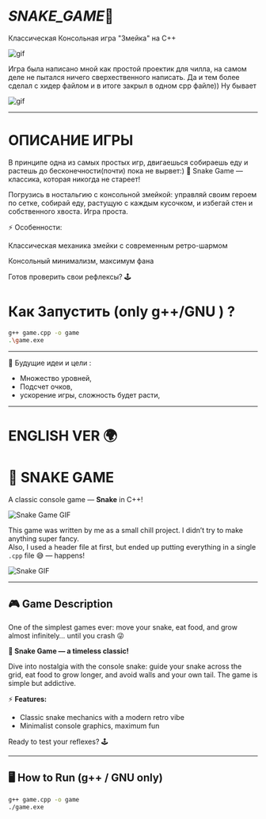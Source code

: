 # _SNAKE_GAME_🐍

Классическая Консольная игра "Змейка" на С++

![gif](https://i.pinimg.com/originals/95/7c/ae/957cae6bbf50296d08656eb61d40d5a3.gif)

Игра была написано мной как простой проектик для чилла, на самом деле не пытался ничего сверхественного написать. 
Да и тем более сделал с хидер файлом и в итоге закрыл в одном cpp файле)) Ну бывает

![gif](https://i.pinimg.com/originals/9b/a1/39/9ba1397990cdb028f6560b46cf80ea99.gif)

---
# ОПИСАНИЕ ИГРЫ
В принципе одна из самых простых игр, двигаешься собираешь еду и растешь до бесконечности(почти) пока не вырвет:)
🐍 Snake Game — классика, которая никогда не стареет!

Погрузись в ностальгию с консольной змейкой: управляй своим героем по сетке, собирай еду, растущую с каждым кусочком, и избегай стен и собственного хвоста. Игра проста.

⚡ Особенности:

Классическая механика змейки с современным ретро-шармом

Консольный минимализм, максимум фана

Готов проверить свои рефлексы? 🕹️

# Как Запустить (only g++/GNU ) ?
```bash
g++ game.cpp -o game 
.\game.exe
```
---

📌 Будущие идеи и цели :  
- Множество уровней,  
- Подсчет очков,  
- ускорение игры, сложность будет расти,  

--- 

# ENGLISH VER 🌍

# 🐍 SNAKE GAME

A classic console game — **Snake** in C++!

![Snake Game GIF](https://i.pinimg.com/originals/95/7c/ae/957cae6bbf50296d08656eb61d40d5a3.gif)

This game was written by me as a small chill project. I didn’t try to make anything super fancy.  
Also, I used a header file at first, but ended up putting everything in a single `.cpp` file 😅 — happens!

![Snake GIF](https://i.pinimg.com/originals/9b/a1/39/9ba1397990cdb028f6560b46cf80ea99.gif)

---

## 🎮 Game Description
One of the simplest games ever: move your snake, eat food, and grow almost infinitely… until you crash 😜  

**🐍 Snake Game — a timeless classic!**

Dive into nostalgia with the console snake: guide your snake across the grid, eat food to grow longer, and avoid walls and your own tail. The game is simple but addictive.

⚡ **Features:**
- Classic snake mechanics with a modern retro vibe  
- Minimalist console graphics, maximum fun  

Ready to test your reflexes? 🕹️

---

## 🖥️ How to Run (g++ / GNU only)
```bash
g++ game.cpp -o game
./game.exe
